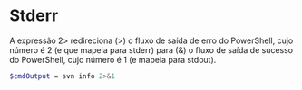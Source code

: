 # Stderr

A expressão 2> redireciona (>) o fluxo de saída de erro do PowerShell, cujo número é 2 (e que mapeia para stderr) para (&) o fluxo de saída de sucesso do PowerShell, cujo número é 1 (e mapeia para stdout).

```bash
$cmdOutput = svn info 2>&1
```
